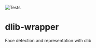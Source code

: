 ![Tests](https://github.com/Asterios7/dlib-wrapper/actions/workflows/tests.yaml/badge.svg)

# dlib-wrapper

Face detection and representation with dlib
